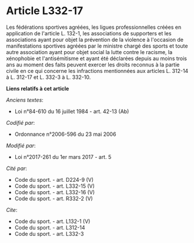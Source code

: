 # Article L332-17

Les fédérations sportives agréées, les ligues professionnelles créées en application de l'article L. 132-1, les associations
de supporters et les associations ayant pour objet la prévention de la violence à l'occasion de manifestations sportives
agréées par le ministre chargé des sports et toute autre association ayant pour objet social la lutte contre le racisme, la
xénophobie et l'antisémitisme et ayant été déclarées depuis au moins trois ans au moment des faits peuvent exercer les droits
reconnus à la partie civile en ce qui concerne les infractions mentionnées aux articles L. 312-14 à L. 312-17 et L. 332-3 à
L. 332-10.

**Liens relatifs à cet article**

_Anciens textes_:

  - Loi n°84-610 du 16 juillet 1984 - art. 42-13 (Ab)

_Codifié par_:

  - Ordonnance n°2006-596 du 23 mai 2006

_Modifié par_:

  - Loi n°2017-261 du 1er mars 2017 - art. 5

_Cité par_:

  - Code du sport. - art. D224-9 (V)
  - Code du sport. - art. L332-15 (V)
  - Code du sport. - art. L332-16 (V)
  - Code du sport. - art. R332-2 (V)

_Cite_:

  - Code du sport. - art. L132-1 (V)
  - Code du sport. - art. L312-14
  - Code du sport. - art. L332-3
